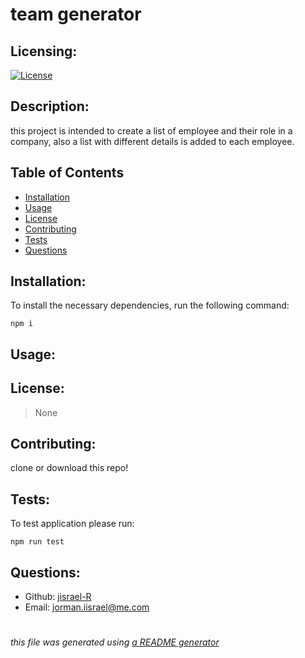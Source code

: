 # team generator
  
  
  ## Licensing:
  [![License](https://img.shields.io/badge/license-None-blue)](https://shields.io)
  
  ## Description:
  this project is intended to create a list of employee and their role in a company,
  also a list with different details is added to each employee.


  ## Table of Contents 
  - [Installation](#installation)
  - [Usage](#usage)
  - [License](#license)
  - [Contributing](#contributing)
  - [Tests](#tests)
  - [Questions](#questions)
  
  ## Installation:
  To install the necessary dependencies, run the following command:

    npm i 
  
 
  ## Usage:
  
  ## License:
 > None
  ## Contributing:
  clone  or download this repo!
  ## Tests:
  To test application please run:
   
    npm run test
  
  ## Questions:
  - Github: [jisrael-R](https://github.com/jisrael-R)
  - Email: jorman.iisrael@me.com 
  
  
 
#
  
  *this file was generated using [a README generator](https://github.com/jisrael-R/professional-README-generator)*